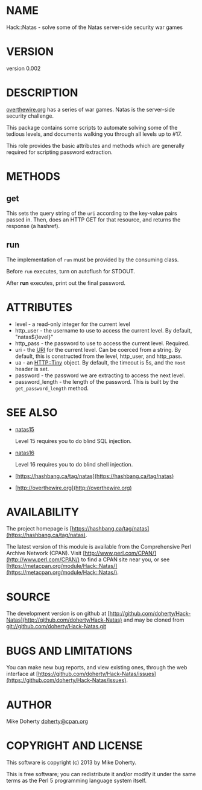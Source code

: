 # NAME

Hack::Natas - solve some of the Natas server-side security war games

# VERSION

version 0.002

# DESCRIPTION

[overthewire.org](http://www.overthewire.org/wargames/) has a series of war games.
Natas is the server-side security challenge.

This package contains some scripts to automate solving some of the tedious levels,
and documents walking you through all levels up to \#17.

This role provides the basic attributes and methods which are generally
required for scripting password extraction.

# METHODS

## get

This sets the query string of the `uri` according to the key-value pairs
passed in. Then, does an HTTP GET for that resource, and returns the
response (a hashref).

## run

The implementation of `run` must be provided by the consuming class.

Before `run` executes, turn on autoflush for STDOUT.

After __run__ executes, print out the final password.

# ATTRIBUTES

- level - a read-only integer for the current level
- http\_user - the username to use to access the current level. By default, "natas${level}"
- http\_pass - the password to use to access the current level. Required.
- uri - the [URI](http://search.cpan.org/perldoc?URI) for the current level. Can be coerced from a string. By default,
this is constructed from the level, http\_user, and http\_pass.
- ua - an [HTTP::Tiny](http://search.cpan.org/perldoc?HTTP::Tiny) object. By default, the timeout is 5s, and the `Host` header is set.
- password - the password we are extracting to access the next level.
- password\_length - the length of the password. This is built by the `get_password_length` method.

# SEE ALSO

- [natas15](http://search.cpan.org/perldoc?natas15)

    Level 15 requires you to do blind SQL injection.

- [natas16](http://search.cpan.org/perldoc?natas16)

    Level 16 requires you to do blind shell injection.

- [https://hashbang.ca/tag/natas](https://hashbang.ca/tag/natas)
- [http://overthewire.org](http://overthewire.org)

# AVAILABILITY

The project homepage is [https://hashbang.ca/tag/natas](https://hashbang.ca/tag/natas).

The latest version of this module is available from the Comprehensive Perl
Archive Network (CPAN). Visit [http://www.perl.com/CPAN/](http://www.perl.com/CPAN/) to find a CPAN
site near you, or see [https://metacpan.org/module/Hack::Natas/](https://metacpan.org/module/Hack::Natas/).

# SOURCE

The development version is on github at [http://github.com/doherty/Hack-Natas](http://github.com/doherty/Hack-Natas)
and may be cloned from [git://github.com/doherty/Hack-Natas.git](git://github.com/doherty/Hack-Natas.git)

# BUGS AND LIMITATIONS

You can make new bug reports, and view existing ones, through the
web interface at [https://github.com/doherty/Hack-Natas/issues](https://github.com/doherty/Hack-Natas/issues).

# AUTHOR

Mike Doherty <doherty@cpan.org>

# COPYRIGHT AND LICENSE

This software is copyright (c) 2013 by Mike Doherty.

This is free software; you can redistribute it and/or modify it under
the same terms as the Perl 5 programming language system itself.
